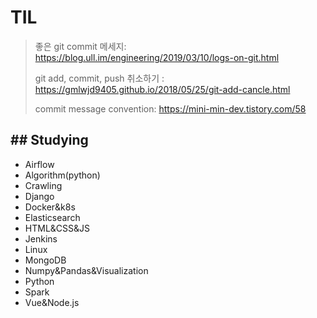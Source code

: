 # TIL

> 좋은 git commit 메세지: https://blog.ull.im/engineering/2019/03/10/logs-on-git.html
>
> git add, commit, push 취소하기 : https://gmlwjd9405.github.io/2018/05/25/git-add-cancle.html
>
> commit message convention: https://mini-min-dev.tistory.com/58

## ## Studying

* Airflow
* Algorithm(python)
* Crawling
* Django
* Docker&k8s
* Elasticsearch
* HTML&CSS&JS
* Jenkins
* Linux
* MongoDB
* Numpy&Pandas&Visualization
* Python
* Spark
* Vue&Node.js